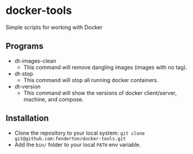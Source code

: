# docker-tools
Simple scripts for working with Docker

## Programs

* dt-images-clean
    - This command will remove dangling images (images with no tag).
* dt-stop
    - This command will stop all running docker containers.
* dt-version
    - This command will show the versions of docker client/server, machine, and compose.

## Installation

* Clone the repository to your local system: `git clone git@github.com:fenderton/docker-tools.git`
* Add the `bin/` folder to your local `PATH` env variable.
